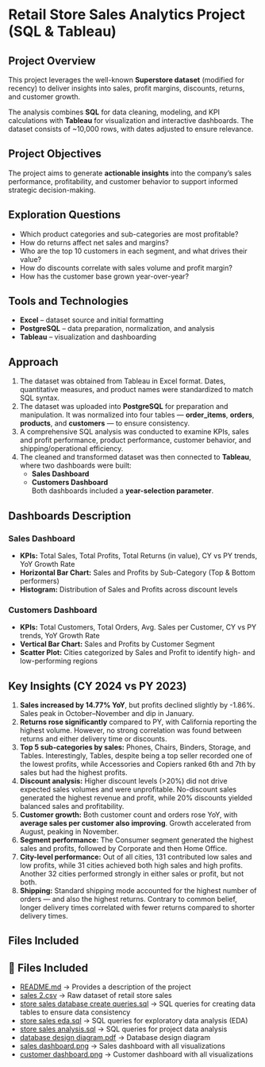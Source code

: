 # Retail Store Sales Analytics Project (SQL & Tableau)

## Project Overview  
This project leverages the well-known **Superstore dataset** (modified for recency) to deliver insights into sales, profit margins, discounts, returns, and customer growth.  

The analysis combines **SQL** for data cleaning, modeling, and KPI calculations with **Tableau** for visualization and interactive dashboards. The dataset consists of ~10,000 rows, with dates adjusted to ensure relevance.  



## Project Objectives  
The project aims to generate **actionable insights** into the company’s sales performance, profitability, and customer behavior to support informed strategic decision-making.  



## Exploration Questions  
- Which product categories and sub-categories are most profitable?  
- How do returns affect net sales and margins?  
- Who are the top 10 customers in each segment, and what drives their value?  
- How do discounts correlate with sales volume and profit margin?  
- How has the customer base grown year-over-year?  



## Tools and Technologies  
- **Excel** – dataset source and initial formatting  
- **PostgreSQL** – data preparation, normalization, and analysis  
- **Tableau** – visualization and dashboarding  



## Approach  
1. The dataset was obtained from Tableau in Excel format. Dates, quantitative measures, and product names were standardized to match SQL syntax.  
2. The dataset was uploaded into **PostgreSQL** for preparation and manipulation. It was normalized into four tables — **order_items**, **orders**, **products**, and **customers** — to ensure consistency.  
3. A comprehensive SQL analysis was conducted to examine KPIs, sales and profit performance, product performance, customer behavior, and shipping/operational efficiency.  
4. The cleaned and transformed dataset was then connected to **Tableau**, where two dashboards were built:  
   - **Sales Dashboard**  
   - **Customers Dashboard**  
   Both dashboards included a **year-selection parameter**.  



## Dashboards Description  

### Sales Dashboard  
- **KPIs:** Total Sales, Total Profits, Total Returns (in value), CY vs PY trends, YoY Growth Rate  
- **Horizontal Bar Chart:** Sales and Profits by Sub-Category (Top & Bottom performers)  
- **Histogram:** Distribution of Sales and Profits across discount levels  

### Customers Dashboard  
- **KPIs:** Total Customers, Total Orders, Avg. Sales per Customer, CY vs PY trends, YoY Growth Rate  
- **Vertical Bar Chart:** Sales and Profits by Customer Segment  
- **Scatter Plot:** Cities categorized by Sales and Profit to identify high- and low-performing regions  



## Key Insights (CY 2024 vs PY 2023)  

1. **Sales increased by 14.77% YoY**, but profits declined slightly by -1.86%. Sales peak in October–November and dip in January.  
2. **Returns rose significantly** compared to PY, with California reporting the highest volume. However, no strong correlation was found between returns and either delivery time or discounts.  
3. **Top 5 sub-categories by sales:** Phones, Chairs, Binders, Storage, and Tables. Interestingly, Tables, despite being a top seller recorded one of the lowest profits, while Accessories and Copiers ranked 6th and 7th by sales but had the highest profits. 
4. **Discount analysis:**  Higher discount levels (>20%) did not drive expected sales volumes and were unprofitable. No-discount sales generated the highest revenue and profit, while 20% discounts yielded balanced sales and profitability.
5. **Customer growth:** Both customer count and orders rose YoY, with **average sales per customer also improving**. Growth accelerated from August, peaking in November.  
6. **Segment performance:**  The Consumer segment generated the highest sales and profits, followed by Corporate and then Home Office.
7. **City-level performance:**  Out of all cities, 131 contributed low sales and low profits, while 31 cities achieved both high sales and high profits. Another 32 cities performed strongly in either sales or profit, but not both.
8. **Shipping:**  Standard shipping mode accounted for the highest number of orders — and also the highest returns. Contrary to common belief, longer delivery times correlated with fewer returns compared to shorter delivery times.
   
## Files Included  

## 📂 Files Included  

- [README.md](README.md) → Provides a description of the project  
- [sales 2.csv](sales%202.csv) → Raw dataset of retail store sales  
- [store sales database create queries.sql](store%20sales%20database%20create%20queries.sql) → SQL queries for creating data tables to ensure data consistency  
- [store sales eda.sql](store%20sales%20eda.sql) → SQL queries for exploratory data analysis (EDA)  
- [store sales analysis.sql](store%20sales%20analysis.sql) → SQL queries for project data analysis  
- [database design diagram.pdf](database%20design%20diagram.pdf) → Database design diagram  
- [sales dashboard.png](sales%20dashboard.png) → Sales dashboard with all visualizations  
- [customer dashboard.png](customer%20dashboard.png) → Customer dashboard with all visualizations  
 


